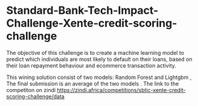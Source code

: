 # Standard-Bank-Tech-Impact-Challenge-Xente-credit-scoring-challenge
The objective of this challenge is to create a machine learning model to predict which individuals are most likely to default on their loans, based on their loan repayment behaviour and ecommerce transaction activity.

This wining solution consist of two models: Random Forest and  Lightgbm , The final submission is an average of the  two models . 
The link to the competiton on zindi https://zindi.africa/competitions/sbtic-xente-credit-scoring-challenge/data
